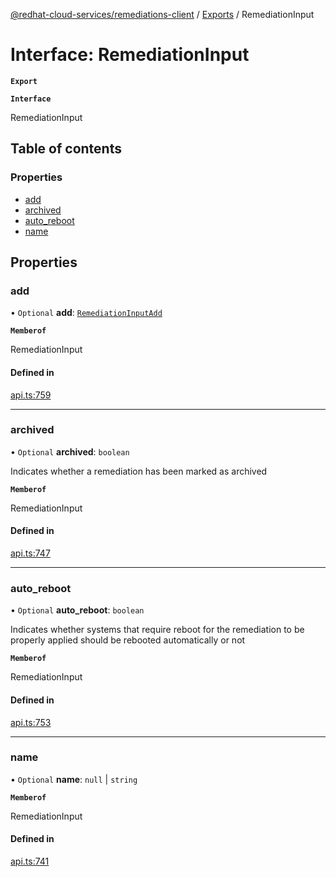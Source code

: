 [@redhat-cloud-services/remediations-client](../README.md) / [Exports](../modules.md) / RemediationInput

# Interface: RemediationInput

**`Export`**

**`Interface`**

RemediationInput

## Table of contents

### Properties

- [add](RemediationInput.md#add)
- [archived](RemediationInput.md#archived)
- [auto\_reboot](RemediationInput.md#auto_reboot)
- [name](RemediationInput.md#name)

## Properties

### add

• `Optional` **add**: [`RemediationInputAdd`](RemediationInputAdd.md)

**`Memberof`**

RemediationInput

#### Defined in

[api.ts:759](https://github.com/RedHatInsights/javascript-clients/blob/master/packages/remediations/api.ts#L759)

___

### archived

• `Optional` **archived**: `boolean`

Indicates whether a remediation has been marked as archived

**`Memberof`**

RemediationInput

#### Defined in

[api.ts:747](https://github.com/RedHatInsights/javascript-clients/blob/master/packages/remediations/api.ts#L747)

___

### auto\_reboot

• `Optional` **auto\_reboot**: `boolean`

Indicates whether systems that require reboot for the remediation to be properly applied should be rebooted automatically or not

**`Memberof`**

RemediationInput

#### Defined in

[api.ts:753](https://github.com/RedHatInsights/javascript-clients/blob/master/packages/remediations/api.ts#L753)

___

### name

• `Optional` **name**: ``null`` \| `string`

**`Memberof`**

RemediationInput

#### Defined in

[api.ts:741](https://github.com/RedHatInsights/javascript-clients/blob/master/packages/remediations/api.ts#L741)
